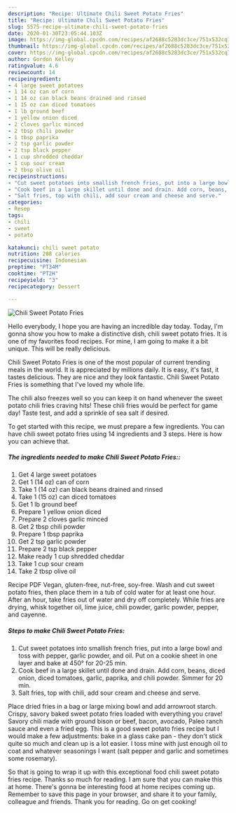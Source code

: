 ```yaml
---
description: "Recipe: Ultimate Chili Sweet Potato Fries"
title: "Recipe: Ultimate Chili Sweet Potato Fries"
slug: 5575-recipe-ultimate-chili-sweet-potato-fries
date: 2020-01-30T23:05:44.103Z
image: https://img-global.cpcdn.com/recipes/af2688c5283dc3ce/751x532cq70/chili-sweet-potato-fries-recipe-main-photo.jpg
thumbnail: https://img-global.cpcdn.com/recipes/af2688c5283dc3ce/751x532cq70/chili-sweet-potato-fries-recipe-main-photo.jpg
cover: https://img-global.cpcdn.com/recipes/af2688c5283dc3ce/751x532cq70/chili-sweet-potato-fries-recipe-main-photo.jpg
author: Gordon Kelley
ratingvalue: 4.6
reviewcount: 14
recipeingredient:
- 4 large sweet potatoes
- 1 14 oz can of corn
- 1 14 oz can black beans drained and rinsed
- 1 15 oz can diced tomatoes
- 1 lb ground beef
- 1 yellow onion diced
- 2 cloves garlic minced
- 2 tbsp chili powder
- 1 tbsp paprika
- 2 tsp garlic powder
- 2 tsp black pepper
- 1 cup shredded cheddar
- 1 cup sour cream
- 2 tbsp olive oil
recipeinstructions:
- "Cut sweet potatoes into smallish french fries, put into a large bowl and toss with pepper, garlic powder, and oil. Put on a cookie sheet in one layer and bake at 450° for 20-25 min."
- "Cook beef in a large skillet until done and drain. Add corn, beans, diced onion, diced tomatoes, garlic, paprika, and chili powder. Simmer for 20 min."
- "Salt fries, top with chili, add sour cream and cheese and serve."
categories:
- Resep
tags:
- chili
- sweet
- potato

katakunci: chili sweet potato
nutrition: 208 calories
recipecuisine: Indonesian
preptime: "PT34M"
cooktime: "PT2H"
recipeyield: "3"
recipecategory: Dessert

---
```



![Chili Sweet Potato Fries](https://img-global.cpcdn.com/recipes/af2688c5283dc3ce/751x532cq70/chili-sweet-potato-fries-recipe-main-photo.jpg)

Hello everybody, I hope you are having an incredible day today. Today, I'm gonna show you how to make a distinctive dish, chili sweet potato fries. It is one of my favorites food recipes. For mine, I am going to make it a bit unique. This will be really delicious.

Chili Sweet Potato Fries is one of the most popular of current trending meals in the world. It is appreciated by millions daily. It is easy, it's fast, it tastes delicious. They are nice and they look fantastic. Chili Sweet Potato Fries is something that I've loved my whole life.

The chili also freezes well so you can keep it on hand whenever the sweet potato chili fries craving hits! These chili fries would be perfect for game day! Taste test, and add a sprinkle of sea salt if desired.


To get started with this recipe, we must prepare a few ingredients. You can have chili sweet potato fries using 14 ingredients and 3 steps. Here is how you can achieve that.

##### The ingredients needed to make Chili Sweet Potato Fries::

1. Get 4 large sweet potatoes
1. Get 1 (14 oz) can of corn
1. Take 1 (14 oz) can black beans drained and rinsed
1. Take 1 (15 oz) can diced tomatoes
1. Get 1 lb ground beef
1. Prepare 1 yellow onion diced
1. Prepare 2 cloves garlic minced
1. Get 2 tbsp chili powder
1. Prepare 1 tbsp paprika
1. Get 2 tsp garlic powder
1. Prepare 2 tsp black pepper
1. Make ready 1 cup shredded cheddar
1. Take 1 cup sour cream
1. Take 2 tbsp olive oil


Recipe PDF Vegan, gluten-free, nut-free, soy-free. Wash and cut sweet potato fries, then place them in a tub of cold water for at least one hour. After an hour, take fries out of water and dry off completely. While fries are drying, whisk together oil, lime juice, chili powder, garlic powder, pepper, and cayenne. 

##### Steps to make Chili Sweet Potato Fries:

1. Cut sweet potatoes into smallish french fries, put into a large bowl and toss with pepper, garlic powder, and oil. Put on a cookie sheet in one layer and bake at 450° for 20-25 min.
1. Cook beef in a large skillet until done and drain. Add corn, beans, diced onion, diced tomatoes, garlic, paprika, and chili powder. Simmer for 20 min.
1. Salt fries, top with chili, add sour cream and cheese and serve.


Place dried fries in a bag or large mixing bowl and add arrowroot starch. Crispy, savory baked sweet potato fries loaded with everything you crave! Savory chili made with ground bison or beef, bacon, avocado, Paleo ranch sauce and even a fried egg. This is a good sweet potato fries recipe but I would make a few adjustments: bake in a glass cake pan - they don&#39;t stick quite so much and clean up is a lot easier. I toss mine with just enough oil to coat and whatever seasonings I want (salt pepper and garlic and sometimes some rosemary). 

So that is going to wrap it up with this exceptional food chili sweet potato fries recipe. Thanks so much for reading. I am sure that you can make this at home. There's gonna be interesting food at home recipes coming up. Remember to save this page in your browser, and share it to your family, colleague and friends. Thank you for reading. Go on get cooking!
